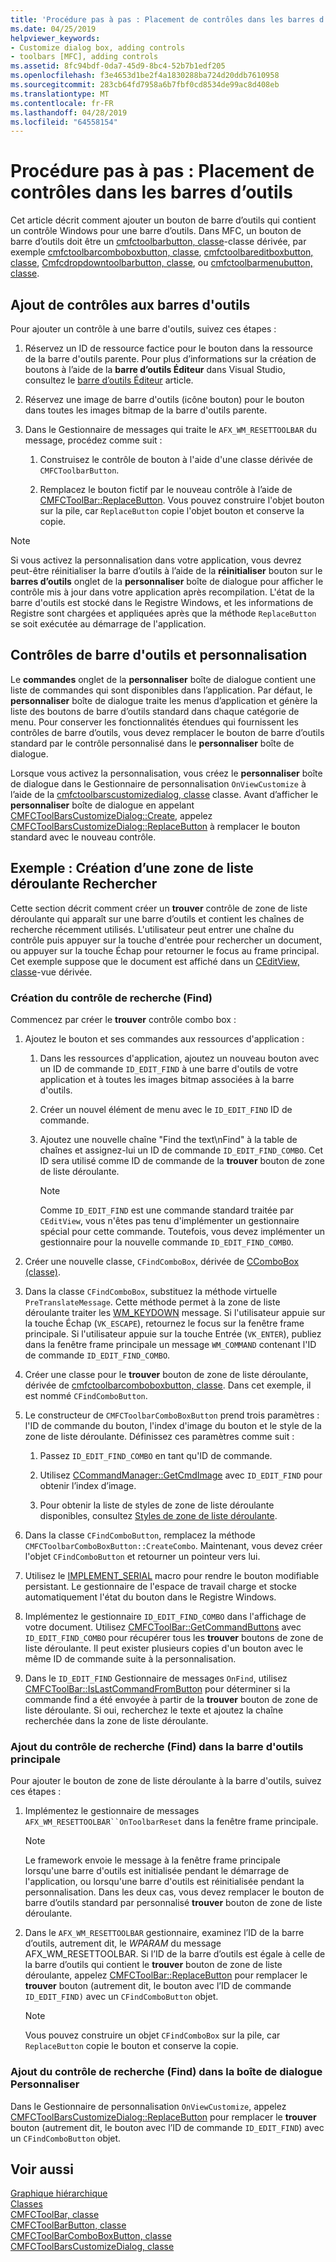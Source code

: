 ```yaml
---
title: 'Procédure pas à pas : Placement de contrôles dans les barres d’outils'
ms.date: 04/25/2019
helpviewer_keywords:
- Customize dialog box, adding controls
- toolbars [MFC], adding controls
ms.assetid: 8fc94bdf-0da7-45d9-8bc4-52b7b1edf205
ms.openlocfilehash: f3e4653d1be2f4a1830288ba724d20ddb7610958
ms.sourcegitcommit: 283cb64fd7958a6b7fbf0cd8534de99ac8d408eb
ms.translationtype: MT
ms.contentlocale: fr-FR
ms.lasthandoff: 04/28/2019
ms.locfileid: "64558154"
---
```

# <a name="walkthrough-putting-controls-on-toolbars"></a>Procédure pas à pas : Placement de contrôles dans les barres d’outils

Cet article décrit comment ajouter un bouton de barre d’outils qui contient un contrôle Windows pour une barre d’outils. Dans MFC, un bouton de barre d’outils doit être un [cmfctoolbarbutton, classe](../mfc/reference/cmfctoolbarbutton-class.md)-classe dérivée, par exemple [cmfctoolbarcomboboxbutton, classe](../mfc/reference/cmfctoolbarcomboboxbutton-class.md), [cmfctoolbareditboxbutton, classe](../mfc/reference/cmfctoolbareditboxbutton-class.md), [Cmfcdropdowntoolbarbutton, classe](../mfc/reference/cmfcdropdowntoolbarbutton-class.md), ou [cmfctoolbarmenubutton, classe](../mfc/reference/cmfctoolbarmenubutton-class.md).

## <a name="adding-controls-to-toolbars"></a>Ajout de contrôles aux barres d'outils

Pour ajouter un contrôle à une barre d'outils, suivez ces étapes :

1. Réservez un ID de ressource factice pour le bouton dans la ressource de la barre d'outils parente. Pour plus d’informations sur la création de boutons à l’aide de la **barre d’outils Éditeur** dans Visual Studio, consultez le [barre d’outils Éditeur](../windows/toolbar-editor.md) article.

1. Réservez une image de barre d'outils (icône bouton) pour le bouton dans toutes les images bitmap de la barre d'outils parente.

1. Dans le Gestionnaire de messages qui traite le `AFX_WM_RESETTOOLBAR` du message, procédez comme suit :

   1. Construisez le contrôle de bouton à l'aide d'une classe dérivée de `CMFCToolbarButton`.

   1. Remplacez le bouton fictif par le nouveau contrôle à l’aide de [CMFCToolBar::ReplaceButton](../mfc/reference/cmfctoolbar-class.md#replacebutton). Vous pouvez construire l'objet bouton sur la pile, car `ReplaceButton` copie l'objet bouton et conserve la copie.

> [!NOTE]
>  Si vous activez la personnalisation dans votre application, vous devrez peut-être réinitialiser la barre d’outils à l’aide de la **réinitialiser** bouton sur le **barres d’outils** onglet de la **personnaliser** boîte de dialogue pour afficher le contrôle mis à jour dans votre application après recompilation. L'état de la barre d'outils est stocké dans le Registre Windows, et les informations de Registre sont chargées et appliquées après que la méthode `ReplaceButton` se soit exécutée au démarrage de l'application.

## <a name="toolbar-controls-and-customization"></a>Contrôles de barre d'outils et personnalisation

Le **commandes** onglet de la **personnaliser** boîte de dialogue contient une liste de commandes qui sont disponibles dans l’application. Par défaut, le **personnaliser** boîte de dialogue traite les menus d’application et génère la liste des boutons de barre d’outils standard dans chaque catégorie de menu. Pour conserver les fonctionnalités étendues qui fournissent les contrôles de barre d’outils, vous devez remplacer le bouton de barre d’outils standard par le contrôle personnalisé dans le **personnaliser** boîte de dialogue.

Lorsque vous activez la personnalisation, vous créez le **personnaliser** boîte de dialogue dans le Gestionnaire de personnalisation `OnViewCustomize` à l’aide de la [cmfctoolbarscustomizedialog, classe](../mfc/reference/cmfctoolbarscustomizedialog-class.md) classe. Avant d’afficher le **personnaliser** boîte de dialogue en appelant [CMFCToolBarsCustomizeDialog::Create](../mfc/reference/cmfctoolbarscustomizedialog-class.md#create), appelez [CMFCToolBarsCustomizeDialog::ReplaceButton](../mfc/reference/cmfctoolbarscustomizedialog-class.md#replacebutton) à remplacer le bouton standard avec le nouveau contrôle.

## <a name="example-creating-a-find-combo-box"></a>Exemple : Création d’une zone de liste déroulante Rechercher

Cette section décrit comment créer un **trouver** contrôle de zone de liste déroulante qui apparaît sur une barre d’outils et contient les chaînes de recherche récemment utilisés. L'utilisateur peut entrer une chaîne du contrôle puis appuyer sur la touche d'entrée pour rechercher un document, ou appuyer sur la touche Échap pour retourner le focus au frame principal. Cet exemple suppose que le document est affiché dans un [CEditView, classe](../mfc/reference/ceditview-class.md)-vue dérivée.

### <a name="creating-the-find-control"></a>Création du contrôle de recherche (Find)

Commencez par créer le **trouver** contrôle combo box :

1. Ajoutez le bouton et ses commandes aux ressources d'application :

   1. Dans les ressources d'application, ajoutez un nouveau bouton avec un ID de commande `ID_EDIT_FIND` à une barre d'outils de votre application et à toutes les images bitmap associées à la barre d'outils.

   1. Créer un nouvel élément de menu avec le `ID_EDIT_FIND` ID de commande.

   1. Ajoutez une nouvelle chaîne "Find the text\nFind" à la table de chaînes et assignez-lui un ID de commande `ID_EDIT_FIND_COMBO`. Cet ID sera utilisé comme ID de commande de la **trouver** bouton de zone de liste déroulante.

        > [!NOTE]
        > Comme `ID_EDIT_FIND` est une commande standard traitée par `CEditView`, vous n'êtes pas tenu d'implémenter un gestionnaire spécial pour cette commande.  Toutefois, vous devez implémenter un gestionnaire pour la nouvelle commande `ID_EDIT_FIND_COMBO`.

1. Créer une nouvelle classe, `CFindComboBox`, dérivée de [CComboBox (classe)](../mfc/reference/ccombobox-class.md).

1. Dans la classe `CFindComboBox`, substituez la méthode virtuelle `PreTranslateMessage`. Cette méthode permet à la zone de liste déroulante traiter les [WM_KEYDOWN](/windows/desktop/inputdev/wm-keydown) message. Si l'utilisateur appuie sur la touche Échap (`VK_ESCAPE`), retournez le focus sur la fenêtre frame principale. Si l'utilisateur appuie sur la touche Entrée (`VK_ENTER`), publiez dans la fenêtre frame principale un message `WM_COMMAND` contenant l'ID de commande `ID_EDIT_FIND_COMBO`.

1. Créer une classe pour le **trouver** bouton de zone de liste déroulante, dérivée de [cmfctoolbarcomboboxbutton, classe](../mfc/reference/cmfctoolbarcomboboxbutton-class.md). Dans cet exemple, il est nommé `CFindComboButton`.

1. Le constructeur de `CMFCToolbarComboBoxButton` prend trois paramètres : l'ID de commande du bouton, l'index d'image du bouton et le style de la zone de liste déroulante. Définissez ces paramètres comme suit :

   1. Passez `ID_EDIT_FIND_COMBO` en tant qu'ID de commande.

   1. Utilisez [CCommandManager::GetCmdImage](reference/internal-classes.md) avec `ID_EDIT_FIND` pour obtenir l’index d’image.

   1. Pour obtenir la liste de styles de zone de liste déroulante disponibles, consultez [Styles de zone de liste déroulante](../mfc/reference/styles-used-by-mfc.md#combo-box-styles).

1. Dans la classe `CFindComboButton`, remplacez la méthode `CMFCToolbarComboBoxButton::CreateCombo`. Maintenant, vous devez créer l'objet `CFindComboButton` et retourner un pointeur vers lui.

1. Utilisez le [IMPLEMENT_SERIAL](../mfc/reference/run-time-object-model-services.md#implement_serial) macro pour rendre le bouton modifiable persistant. Le gestionnaire de l'espace de travail charge et stocke automatiquement l'état du bouton dans le Registre Windows.

1. Implémentez le gestionnaire `ID_EDIT_FIND_COMBO` dans l'affichage de votre document. Utilisez [CMFCToolBar::GetCommandButtons](../mfc/reference/cmfctoolbar-class.md#getcommandbuttons) avec `ID_EDIT_FIND_COMBO` pour récupérer tous les **trouver** boutons de zone de liste déroulante. Il peut exister plusieurs copies d'un bouton avec le même ID de commande suite à la personnalisation.

1. Dans le `ID_EDIT_FIND` Gestionnaire de messages `OnFind`, utilisez [CMFCToolBar::IsLastCommandFromButton](../mfc/reference/cmfctoolbar-class.md#islastcommandfrombutton) pour déterminer si la commande find a été envoyée à partir de la **trouver** bouton de zone de liste déroulante. Si oui, recherchez le texte et ajoutez la chaîne recherchée dans la zone de liste déroulante.

### <a name="adding-the-find-control-to-the-main-toolbar"></a>Ajout du contrôle de recherche (Find) dans la barre d'outils principale

Pour ajouter le bouton de zone de liste déroulante à la barre d'outils, suivez ces étapes :

1. Implémentez le gestionnaire de messages `AFX_WM_RESETTOOLBAR``OnToolbarReset` dans la fenêtre frame principale.

    > [!NOTE]
    > Le framework envoie le message à la fenêtre frame principale lorsqu'une barre d'outils est initialisée pendant le démarrage de l'application, ou lorsqu'une barre d'outils est réinitialisée pendant la personnalisation. Dans les deux cas, vous devez remplacer le bouton de barre d’outils standard par personnalisé **trouver** bouton de zone de liste déroulante.

1. Dans le `AFX_WM_RESETTOOLBAR` gestionnaire, examinez l’ID de la barre d’outils, autrement dit, le *WPARAM* du message AFX_WM_RESETTOOLBAR. Si l’ID de la barre d’outils est égale à celle de la barre d’outils qui contient le **trouver** bouton de zone de liste déroulante, appelez [CMFCToolBar::ReplaceButton](../mfc/reference/cmfctoolbar-class.md#replacebutton) pour remplacer le **trouver** bouton (autrement dit, le bouton avec l’ID de commande `ID_EDIT_FIND)` avec un `CFindComboButton` objet.

    > [!NOTE]
    > Vous pouvez construire un objet `CFindComboBox` sur la pile, car `ReplaceButton` copie le bouton et conserve la copie.

### <a name="adding-the-find-control-to-the-customize-dialog-box"></a>Ajout du contrôle de recherche (Find) dans la boîte de dialogue Personnaliser

Dans le Gestionnaire de personnalisation `OnViewCustomize`, appelez [CMFCToolBarsCustomizeDialog::ReplaceButton](../mfc/reference/cmfctoolbarscustomizedialog-class.md#replacebutton) pour remplacer le **trouver** bouton (autrement dit, le bouton avec l’ID de commande `ID_EDIT_FIND`) avec un `CFindComboButton` objet.

## <a name="see-also"></a>Voir aussi

[Graphique hiérarchique](../mfc/hierarchy-chart.md)<br/>
[Classes](../mfc/reference/mfc-classes.md)<br/>
[CMFCToolBar, classe](../mfc/reference/cmfctoolbar-class.md)<br/>
[CMFCToolBarButton, classe](../mfc/reference/cmfctoolbarbutton-class.md)<br/>
[CMFCToolBarComboBoxButton, classe](../mfc/reference/cmfctoolbarcomboboxbutton-class.md)<br/>
[CMFCToolBarsCustomizeDialog, classe](../mfc/reference/cmfctoolbarscustomizedialog-class.md)
